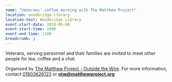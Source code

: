 ```yaml
---
name: "Veterans' coffee morning with The Matthew Project"
location: woodbridge-library
location-text: Woodbridge Library
event-start-date: 2019-05-08
event-start-time: 1000
event-end-time: 1200
breadcrumb: y
---
```


Veterans, serving personnel and their families are invited to meet other people for tea, coffee and a chat.

Organised by [The Matthew Project - Outside the Wire](https://www.matthewproject.org/outsidethewire). For more information, contact [01603626123](tel:01603626123) or **otw@matthewproject.org**
